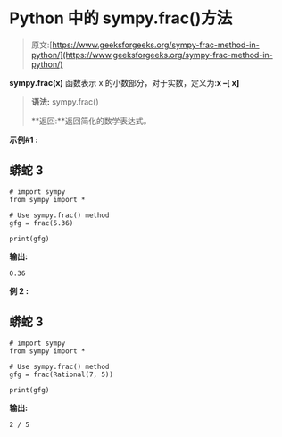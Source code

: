 # Python 中的 sympy.frac()方法

> 原文:[https://www.geeksforgeeks.org/sympy-frac-method-in-python/](https://www.geeksforgeeks.org/sympy-frac-method-in-python/)

**sympy.frac(x)** 函数表示 x 的小数部分，对于实数，定义为:**x –[ x]**

> **语法:** sympy.frac()
> 
> **返回:**返回简化的数学表达式。

**示例#1 :**

## 蟒蛇 3

```
# import sympy 
from sympy import *

# Use sympy.frac() method 
gfg = frac(5.36)

print(gfg)
```

**输出:**

```
0.36

```

**例 2 :**

## 蟒蛇 3

```
# import sympy 
from sympy import *

# Use sympy.frac() method 
gfg = frac(Rational(7, 5))

print(gfg)
```

**输出:**

```
2 / 5

```